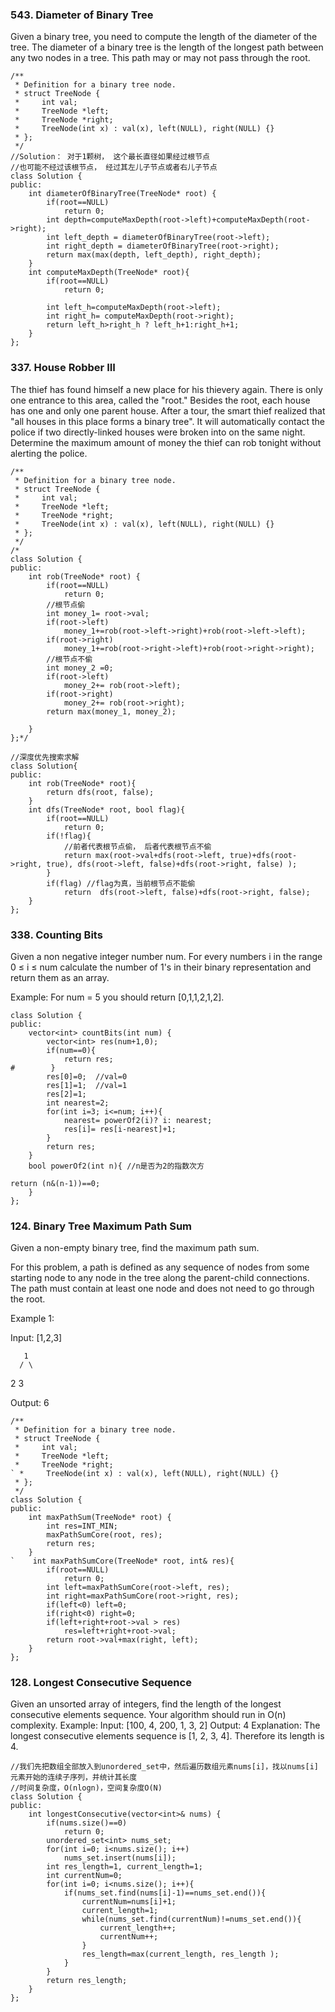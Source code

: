 ### 543. Diameter of Binary Tree
Given a binary tree, you need to compute the length of the diameter of the tree. The diameter of a binary tree is the length of the longest path between any two nodes in a tree. 
This path may or may not pass through the root. 
```
/**
 * Definition for a binary tree node.
 * struct TreeNode {
 *     int val;
 *     TreeNode *left;
 *     TreeNode *right;
 *     TreeNode(int x) : val(x), left(NULL), right(NULL) {}
 * };
 */
//Solution： 对于1颗树， 这个最长直径如果经过根节点
//也可能不经过该根节点， 经过其左儿子节点或者右儿子节点
class Solution {
public:
    int diameterOfBinaryTree(TreeNode* root) {
        if(root==NULL)
            return 0;
        int depth=computeMaxDepth(root->left)+computeMaxDepth(root->right);
        int left_depth = diameterOfBinaryTree(root->left);
        int right_depth = diameterOfBinaryTree(root->right);
        return max(max(depth, left_depth), right_depth);
    }
    int computeMaxDepth(TreeNode* root){
        if(root==NULL)
            return 0;
        
        int left_h=computeMaxDepth(root->left);
        int right_h= computeMaxDepth(root->right);
        return left_h>right_h ? left_h+1:right_h+1;
    }
};
```
### 337. House Robber III

 The thief has found himself a new place for his thievery again. There is only one entrance to this area, 
 called the "root." Besides the root, each house has one and only one parent house. After a tour, the smart
 thief realized that "all houses in this place forms a binary tree". It will automatically contact the police 
 if two directly-linked houses were broken into on the same night.
Determine the maximum amount of money the thief can rob tonight without alerting the police.

```
/**
 * Definition for a binary tree node.
 * struct TreeNode {
 *     int val;
 *     TreeNode *left;
 *     TreeNode *right;
 *     TreeNode(int x) : val(x), left(NULL), right(NULL) {}
 * };
 */
/*
class Solution {
public:
    int rob(TreeNode* root) {
        if(root==NULL)
            return 0;
        //根节点偷
        int money_1= root->val;
        if(root->left)
            money_1+=rob(root->left->right)+rob(root->left->left);
        if(root->right)
            money_1+=rob(root->right->left)+rob(root->right->right);
        //根节点不偷
        int money_2 =0;
        if(root->left)
            money_2+= rob(root->left);
        if(root->right)
            money_2+= rob(root->right);
        return max(money_1, money_2);
        
    }
};*/

//深度优先搜索求解
class Solution{
public:
    int rob(TreeNode* root){
        return dfs(root, false);
    }
    int dfs(TreeNode* root, bool flag){
        if(root==NULL)
            return 0;
        if(!flag){
            //前者代表根节点偷， 后者代表根节点不偷
            return max(root->val+dfs(root->left, true)+dfs(root->right, true), dfs(root->left, false)+dfs(root->right, false) );
        }
        if(flag) //flag为真，当前根节点不能偷
            return  dfs(root->left, false)+dfs(root->right, false);
    }
};
```


### 338. Counting Bits
Given a non negative integer number num. For every numbers i in the range 0 ≤ i ≤ num calculate the number of 1's in their binary representation and return them as an array.

Example:
For num = 5 you should return [0,1,1,2,1,2]. 
```
class Solution {
public:
    vector<int> countBits(int num) {
        vector<int> res(num+1,0);
        if(num==0){
            return res;
#        }
        res[0]=0;  //val=0
        res[1]=1;  //val=1
        res[2]=1;
        int nearest=2;
        for(int i=3; i<=num; i++){
            nearest= powerOf2(i)? i: nearest;
            res[i]= res[i-nearest]+1;
        }
        return res;
    }
    bool powerOf2(int n){ //n是否为2的指数次方

return (n&(n-1))==0;
    }
};
```
### 124. Binary Tree Maximum Path Sum
Given a non-empty binary tree, find the maximum path sum.

For this problem, a path is defined as any sequence of nodes from some starting node to any node in the tree along the parent-child connections. The path must contain at least one node and does not need to go through the root.

Example 1:

Input: [1,2,3]

       1
      / \

2   3

Output: 6
```
/**
 * Definition for a binary tree node.
 * struct TreeNode {
 *     int val;
 *     TreeNode *left;
 *     TreeNode *right;
` *     TreeNode(int x) : val(x), left(NULL), right(NULL) {}
 * };
 */
class Solution {
public:
    int maxPathSum(TreeNode* root) {
        int res=INT_MIN;
        maxPathSumCore(root, res);
        return res;
    }
`    int maxPathSumCore(TreeNode* root, int& res){
        if(root==NULL)
            return 0;
        int left=maxPathSumCore(root->left, res);
        int right=maxPathSumCore(root->right, res);
        if(left<0) left=0;
        if(right<0) right=0;
        if(left+right+root->val > res)
            res=left+right+root->val;
        return root->val+max(right, left);
    }
};
```
### 128. Longest Consecutive Sequence


Given an unsorted array of integers, find the length of the longest consecutive elements sequence.
Your algorithm should run in O(n) complexity.
Example:
Input: [100, 4, 200, 1, 3, 2]
Output: 4
Explanation: The longest consecutive elements sequence is [1, 2, 3, 4]. Therefore its length is 4.


```
//我们先把数组全部放入到unordered_set中，然后遍历数组元素nums[i]，找以nums[i]元素开始的连续子序列，并统计其长度
//时间复杂度，O(nlogn)，空间复杂度O(N)
class Solution {
public:
    int longestConsecutive(vector<int>& nums) {
        if(nums.size()==0)
            return 0;
        unordered_set<int> nums_set;
        for(int i=0; i<nums.size(); i++)
            nums_set.insert(nums[i]);
        int res_length=1, current_length=1;
        int currentNum=0;
        for(int i=0; i<nums.size(); i++){
            if(nums_set.find(nums[i]-1)==nums_set.end()){
                currentNum=nums[i]+1;
                current_length=1;
                while(nums_set.find(currentNum)!=nums_set.end()){
                    current_length++;
                    currentNum++;
                }
                res_length=max(current_length, res_length );
            }
        }
        return res_length;
    }
};
```
